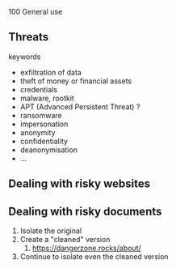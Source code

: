 100 General use


## Threats

keywords 

* exfiltration of data 
* theft of money or financial assets
* credentials
* malware, rootkit
* APT (Advanced Persistent Threat) ?
* ransomware
* impersonation
* anonymity
* confidentiality 
* deanonymisation
* ...

## Dealing with risky websites 

## Dealing with risky documents

1. Isolate the original 
2. Create a "cleaned" version 
    1. https://dangerzone.rocks/about/
3. Continue to isolate even the cleaned version 
